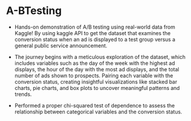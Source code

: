 # A-BTesting

* Hands-on demonstration of A/B testing using real-world data from Kaggle! By using kaggle API to get the dataset that examines the conversion status when an ad is displayed to a test group versus a general public service announcement.

* The journey begins with a meticulous exploration of the dataset, which includes variables such as the day of the week with the highest ad displays, the hour of the day with the most ad displays, and the total number of ads shown to prospects. Pairing each variable with the conversion status, creating insightful visualizations like stacked bar charts, pie charts, and box plots to uncover meaningful patterns and trends.

* Performed a proper chi-squared test of dependence to assess the relationship between categorical variables and the conversion status.

